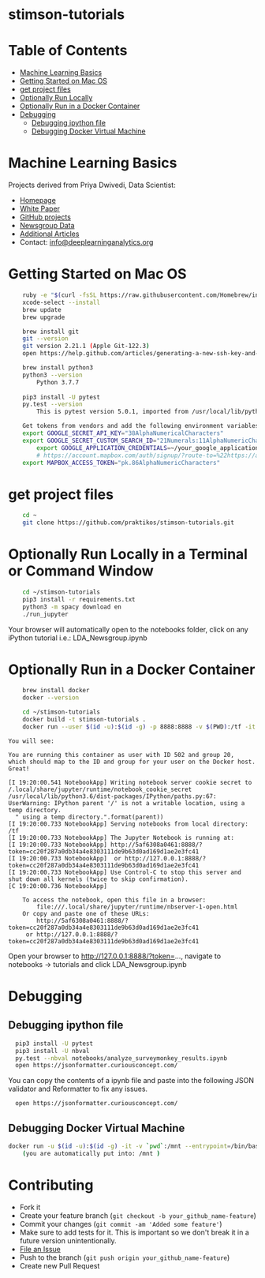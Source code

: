 stimson-tutorials
================

Table of Contents
=================

   * [Machine Learning Basics](#machine-learning-basics)
   * [Getting Started on Mac OS](#getting-started-on-mac-os)
   * [get project files](#get-project-files)
   * [Optionally Run Locally](#optionally-run-locally)
   * [Optionally Run in a Docker Container](#optionally-run-in-a-docker-container)
   * [Debugging](#debugging)
      * [Debugging ipython file](#debugging-ipython-file)
      * [Debugging Docker Virtual Machine](#debugging-docker-virtual-machine)

# Machine Learning Basics

Projects derived from Priya Dwivedi, Data Scientist:
 
* [Homepage](http://deeplearninganalytics.org/)
* [White Paper](https://towardsdatascience.com/nlp-extracting-the-main-topics-from-your-dataset-using-lda-in-minutes-21486f5aa925)
* [GitHub projects](https://raw.githubusercontent.com/priya-dwivedi/Deep-Learning/master/topic_modeling/LDA_Newsgroup.ipynb)
* [Newsgroup Data](http://qwone.com/~jason/20Newsgroups/)
* [Additional Articles](https://medium.com/@priya.dwivedi)
* Contact: info@deeplearninganalytics.org

# Getting Started on Mac OS

```bash
    ruby -e "$(curl -fsSL https://raw.githubusercontent.com/Homebrew/install/master/install)"
    xcode-select --install
    brew update
    brew upgrade

    brew install git
    git --version
	git version 2.21.1 (Apple Git-122.3)
    open https://help.github.com/articles/generating-a-new-ssh-key-and-adding-it-to-the-ssh-agent/

    brew install python3
    python3 --version 
        Python 3.7.7
        
    pip3 install -U pytest
    py.test --version
        This is pytest version 5.0.1, imported from /usr/local/lib/python3.7/site-packages/pytest.py

    Get tokens from vendors and add the following environment variables
	export GOOGLE_SECRET_API_KEY="38AlphaNumericalCharacters"
	export GOOGLE_SECRET_CUSTOM_SEARCH_ID="21Numerals:11AlphaNumericCharacters"
        export GOOGLE_APPLICATION_CREDENTIALS=~/your_google_application_credential_files.json
        # https://account.mapbox.com/auth/signup/?route-to=%22https://account.mapbox.com/access-tokens/%22
	export MAPBOX_ACCESS_TOKEN="pk.86AlphaNumericCharacters"
```
# get project files

```bash
    cd ~
    git clone https://github.com/praktikos/stimson-tutorials.git
```

# Optionally Run Locally in a Terminal or Command Window

```bash
    cd ~/stimson-tutorials
    pip3 install -r requirements.txt
    python3 -m spacy download en
    ./run_jupyter
```
Your browser will automatically open to the notebooks folder, click on any iPython tutorial i.e.: LDA_Newsgroup.ipynb

# Optionally Run in a Docker Container


```bash
    brew install docker
    docker --version

    cd ~/stimson-tutorials
    docker build -t stimson-tutorials .
    docker run --user $(id -u):$(id -g) -p 8888:8888 -v $(PWD):/tf -it stimson-tutorials
```

```text
You will see:

You are running this container as user with ID 502 and group 20,
which should map to the ID and group for your user on the Docker host. Great!

[I 19:20:00.541 NotebookApp] Writing notebook server cookie secret to /.local/share/jupyter/runtime/notebook_cookie_secret
/usr/local/lib/python3.6/dist-packages/IPython/paths.py:67: UserWarning: IPython parent '/' is not a writable location, using a temp directory.
  " using a temp directory.".format(parent))
[I 19:20:00.733 NotebookApp] Serving notebooks from local directory: /tf
[I 19:20:00.733 NotebookApp] The Jupyter Notebook is running at:
[I 19:20:00.733 NotebookApp] http://5af6308a0461:8888/?token=cc20f287a0db34a4e8303111de9b63d0ad169d1ae2e3fc41
[I 19:20:00.733 NotebookApp]  or http://127.0.0.1:8888/?token=cc20f287a0db34a4e8303111de9b63d0ad169d1ae2e3fc41
[I 19:20:00.733 NotebookApp] Use Control-C to stop this server and shut down all kernels (twice to skip confirmation).
[C 19:20:00.736 NotebookApp] 
    
    To access the notebook, open this file in a browser:
        file:///.local/share/jupyter/runtime/nbserver-1-open.html
    Or copy and paste one of these URLs:
        http://5af6308a0461:8888/?token=cc20f287a0db34a4e8303111de9b63d0ad169d1ae2e3fc41
     or http://127.0.0.1:8888/?token=cc20f287a0db34a4e8303111de9b63d0ad169d1ae2e3fc41     
```

Open your browser to http://127.0.0.1:8888/?token=..., navigate to notebooks -> tutorials and click LDA_Newsgroup.ipynb

# Debugging 

## Debugging ipython file

```bash
  pip3 install -U pytest
  pip3 install -U nbval
  py.test --nbval notebooks/analyze_surveymonkey_results.ipynb
  open https://jsonformatter.curiousconcept.com/
```

You can copy the contents of a ipynb file and paste into the following JSON validator and Reformatter to fix any issues.

```bash
  open https://jsonformatter.curiousconcept.com/
```

## Debugging Docker Virtual Machine

```bash
docker run -u $(id -u):$(id -g) -it -v `pwd`:/mnt --entrypoint=/bin/bash  stimson-tutorials
    (you are automatically put into: /mnt )
```

# Contributing
   * Fork it
   * Create your feature branch (`git checkout -b your_github_name-feature`)
   * Commit your changes (`git commit -am 'Added some feature'`)
   * Make sure to add tests for it. This is important so we don't break it in a future version unintentionally.
   * [File an Issue](https://github.com/https://github.com/Stimson-Center/stimson-tutorials/issues)
   * Push to the branch (`git push origin your_github_name-feature`)
   * Create new Pull Request
